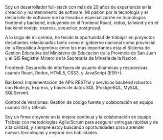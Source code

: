 Soy un desarrollador full-stack con más de 20 años de experiencia en la creación y mantenimiento de software. Mi pasión por la tecnología y el desarrollo de software me ha llevado a especializarme en tecnologías frontend y backend, incluyendo en el frontend React, redux, tailwind y en el backend nodejs, express, sequelize,postgresql.

A lo largo de mi carrera, he tenido la oportunidad de trabajar en proyectos desafiantes relacionados tanto como el gobierno nacional como provincial de la Republica Argentina: entre los mas importantes esta el Sistema de Gestion Educativa del Ministerio de Educacion de la Provincia de San Juan y el GIS Registral Minero de la Secretaria de Mineria de la Nacion.

Frontend: Desarrollo de interfaces de usuario dinámicas y responsivas usando React, Redux, HTML5, CSS3, y JavaScript (ES6+).

Backend: Implementación de APIs RESTful y servicios backend robustos con Node.js, Express, y bases de datos SQL (PostgreSQL, MySQL, SQLServer).

Control de Versiones: Gestión de código fuente y colaboración en equipo usando Git y GitHub.

Soy un firme creyente en la mejora continua y la colaboración en equipo. Trabajo con metodologías Agile/Scrum para asegurar entregas rápidas y de alta calidad, y siempre estoy buscando oportunidades para aprender nuevas tecnologías y mejorar mis habilidades.
